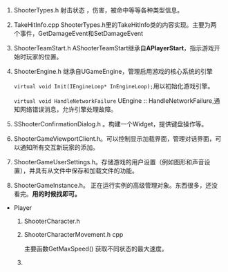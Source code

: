 1. ShooterTypes.h  射击状态 ，伤害，被命中等等各种类型信息。
2. TakeHitInfo.cpp  ShooterTypes.h里的TakeHitInfo类的内容实现。主要为两个事件，GetDamageEvent和SetDamageEvent

3. ShooterTeamStart.h AShooterTeamStart继承自**APlayerStart**，指示游戏开始时玩家的位置。

4. ShooterEngine.h 继承自UGameEngine，管理启用游戏的核心系统的引擎

   `virtual void Init(IEngineLoop* InEngineLoop);`用以初始化游戏引擎。

   `virtual void HandleNetworkFailure` UEngine :: HandleNetworkFailure,通知网络错误消息，允许引擎处理故障。

5. SShooterConfirmationDialog.h 。构建一个Widget，提供键盘操作等。

6. ShooterGameViewportClient.h。可以控制显示加载界面，管理对话界面，可以通知所有交互新玩家的添加。

7. ShooterGameUserSettings.h。存储游戏的用户设置（例如图形和声音设置），并具有从文件中保存和加载文件的功能。

8. ShooterGameInstance.h。 正在运行实例的高级管理对象。东西很多，还没看完。**用的时候找即可。**

* Player

  1. ShooterCharacter.h 

     

  2. ShooterCharacterMovement.h  cpp 

     主要函数GetMaxSpeed() 获取不同状态的最大速度。

  3. 